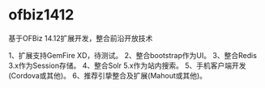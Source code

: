 # ofbiz1412
基于OFBiz 14.12扩展开发，整合前沿开放技术

1、扩展支持GemFire XD，待测试。
2、整合bootstrap作为UI。
3、整合Redis 3.x作为Session存储。
4、整合Solr 5.x作为站内搜索。
5、手机客户端开发(Cordova或其他)。
6、推荐引挚整合及扩展(Mahout或其他)。
